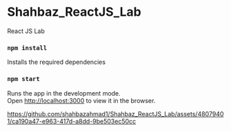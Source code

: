 # Shahbaz_ReactJS_Lab
React JS Lab

### `npm install`

Installs the required dependencies

### `npm start`

Runs the app in the development mode.\
Open [http://localhost:3000](http://localhost:3000) to view it in the browser.

https://github.com/shahbazahmad1/Shahbaz_ReactJS_Lab/assets/48079401/ca190a47-e963-417d-a8dd-9be503ec50cc







